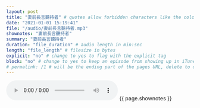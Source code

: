 ```yaml
---
layout: post
title: "妻前長言聽持者" # quotes allow forbidden characters like the colon
date: "2021-01-01 15:19:41"
file: "/audio/妻前長言聽持者.mp3"
shownotes: "妻前長言聽持者"
summary: "妻前長言聽持者"
duration: "file_duration" # audio length in min:sec
length: "file_length" # filesize in bytes
explicit: "no" # change to yes to flag with the explicit tag
block: "no" # change to yes to keep an episode from showing up in iTunes
# permalink: /1 # will be the ending part of the pages URL, delete to default to the title
---
```


<audio controls>
<source src="{{site.url}}{{site.baseurl}}{{ page.file }}" type="audio/x-mp3">
Your browser does not support the audio element.
</audio>
{{ page.shownotes }}
